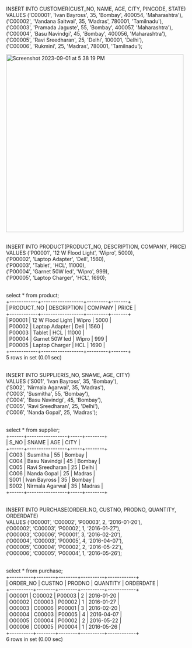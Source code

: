 <br>INSERT INTO CUSTOMER(CUST_NO, NAME, AGE, CITY, PINCODE, STATE)
<br>VALUES ('C00001', 'Ivan Bayross', 35, 'Bombay', 400054, 'Maharashtra'),
<br>       ('C00002', 'Vandana Saitwal', 35, 'Madras', 780001, 'Tamilnadu'),
<br>       ('C00003', 'Pramada Jaguste', 55, 'Bombay', 400057, 'Maharashtra'),
<br>       ('C00004', 'Basu Navindgi', 45, 'Bombay', 400056, 'Maharashtra'),
<br>       ('C00005', 'Ravi Sreedharan', 25, 'Delhi', 100001, 'Delhi'),
<br>       ('C00006', 'Rukmini', 25, 'Madras', 780001, 'Tamilnadu');

<img width="486" alt="Screenshot 2023-09-01 at 5 38 19 PM" src="https://github.com/AnnaTheSloth284/S5_KTU_DBMS_Lab/assets/112563080/c5d4fb5c-c790-4506-853c-ab0c5a647721">

<br>INSERT INTO PRODUCT(PRODUCT_NO, DESCRIPTION, COMPANY, PRICE)
<br>VALUES ('P00001', '12 W Flood Light', 'Wipro', 5000),
<br>       ('P00002', 'Laptop Adapter', 'Dell', 1560),
<br>       ('P00003', 'Tablet', 'HCL', 11000),
<br>       ('P00004', 'Garnet 50W led', 'Wipro', 999),
<br>       ('P00005', 'Laptop Charger', 'HCL', 1690);

<br>select * from product;
<br>+------------+------------------+---------+-------+
<br>| PRODUCT_NO | DESCRIPTION      | COMPANY | PRICE |
<br>+------------+------------------+---------+-------+
<br>| P00001     | 12 W Flood Light | Wipro   |  5000 |
<br>| P00002     | Laptop Adapter   | Dell    |  1560 |
<br>| P00003     | Tablet           | HCL     | 11000 |
<br>| P00004     | Garnet 50W led   | Wipro   |   999 |
<br>| P00005     | Laptop Charger   | HCL     |  1690 |
<br>+------------+------------------+---------+-------+
<br>5 rows in set (0.01 sec)

<br>INSERT INTO SUPPLIER(S_NO, SNAME, AGE, CITY)
<br>VALUES ('S001', 'Ivan Bayross', 35, 'Bombay'),
<br>       ('S002', 'Nirmala Agarwal', 35, 'Madras'),
<br>       ('C003', 'Susmitha', 55, 'Bombay'),
<br>       ('C004', 'Basu Navindgi', 45, 'Bombay'),
<br>       ('C005', 'Ravi Sreedharan', 25, 'Delhi'),
<br>       ('C006', 'Nanda Gopal', 25, 'Madras');

<br>select * from supplier;
<br>+------+-----------------+-----+--------+
<br>| S_NO | SNAME           | AGE | CITY   |
<br>+------+-----------------+-----+--------+
<br>| C003 | Susmitha        |  55 | Bombay |
<br>| C004 | Basu Navindgi   |  45 | Bombay |
<br>| C005 | Ravi Sreedharan |  25 | Delhi  |
<br>| C006 | Nanda Gopal     |  25 | Madras |
<br>| S001 | Ivan Bayross    |  35 | Bombay |
<br>| S002 | Nirmala Agarwal |  35 | Madras |
<br>+------+-----------------+-----+--------+

<br>INSERT INTO PURCHASE(ORDER_NO, CUSTNO, PRODNO, QUANTITY, ORDERDATE)
<br>VALUES (‘O00001’, ‘C00002’, ‘P00003’, 2, ‘2016-01-20’),
<br>(‘O00002’, ‘C00003’, ‘P00002’, 1, ‘2016-01-27’),
<br>(‘O00003’, ‘C00006’, ‘P00001’, 3, ‘2016-02-20’),
<br>(‘O00004’, ‘C00003’, ‘P00005’, 4, ‘2016-04-07’),
<br>(‘O00005’, ‘C00004’, ‘P00002’, 2, ‘2016-05-22’),
<br>(‘O00006’, ‘C00005’, ‘P00004’, 1, ‘2016-05-26’); 

<br>select * from purchase;
<br>+----------+--------+--------+----------+------------+
<br>| ORDER_NO | CUSTNO | PRODNO | QUANTITY | ORDERDATE  |
<br>+----------+--------+--------+----------+------------+
<br>| O00001   | C00002 | P00003 |        2 | 2016-01-20 |
<br>| O00002   | C00003 | P00002 |        1 | 2016-01-27 |
<br>| O00003   | C00006 | P00001 |        3 | 2016-02-20 |
<br>| O00004   | C00003 | P00005 |        4 | 2016-04-07 |
<br>| O00005   | C00004 | P00002 |        2 | 2016-05-22 |
<br>| O00006   | C00005 | P00004 |        1 | 2016-05-26 |
<br>+----------+--------+--------+----------+------------+
<br>6 rows in set (0.00 sec)
